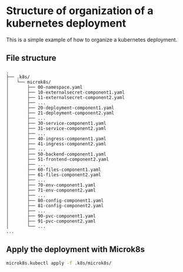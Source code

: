 # Structure of organization of a kubernetes deployment

This is a simple example of how to organize a kubernetes deployment.

## File structure

```plaintext
.
├── .k8s/
│   └── microk8s/
│       ├── 00-namespace.yaml
│       ├── 10-externalsecret-component1.yaml
│       ├── 11-externalsecret-component2.yaml
│       ├── ...
│       ├── 20-deployment-component1.yaml
│       ├── 21-deployment-component2.yaml
│       ├── ...
│       ├── 30-service-component1.yaml
│       ├── 31-service-component2.yaml
│       ├── ...
│       ├── 40-ingress-component1.yaml
│       ├── 41-ingress-component2.yaml
│       ├── ...
│       ├── 50-backend-component1.yaml
│       ├── 51-frontend-component2.yaml
│       ├── ...
│       ├── 60-files-component1.yaml
│       ├── 61-files-component2.yaml
│       ├── ...
│       ├── 70-env-component1.yaml
│       ├── 71-env-component2.yaml
│       ├── ...
│       ├── 80-config-component1.yaml
│       ├── 81-config-component2.yaml
│       ├── ...
│       ├── 90-pvc-component1.yaml
│       ├── 91-pvc-component2.yaml
│       └── ...
...
```

## Apply the deployment with Microk8s

```bash
microk8s.kubectl apply -f .k8s/microk8s/
```
